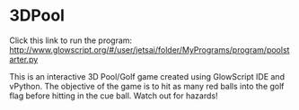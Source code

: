 # 3DPool
Click this link to run the program: http://www.glowscript.org/#/user/jetsai/folder/MyPrograms/program/poolstarter.py

This is an interactive 3D Pool/Golf game created using GlowScript IDE and vPython. The objective of the game is to hit as many red balls into the golf flag before hitting in the cue ball. Watch out for hazards!
